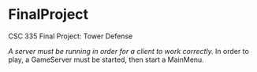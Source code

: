 FinalProject
============

CSC 335 Final Project: Tower Defense

*A server must be running in order for a client to work correctly.* 
 In order to play, a GameServer must be started, then start a MainMenu.
